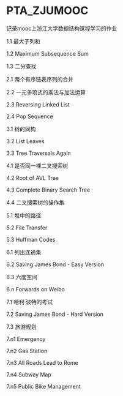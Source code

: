 # PTA_ZJUMOOC

记录mooc上浙江大学数据结构课程学习的作业



1.1 最大子列和

1.2 Maximum Subsequence Sum

1.3 二分查找

2.1 两个有序链表序列的合并

2.2 一元多项式的乘法与加法运算

2.3 Reversing Linked List 

2.4 Pop Sequence

3.1 树的同构

3.2 List Leaves

3.3 Tree Traversals Again

4.1 是否同一棵二叉搜索树 

4.2 Root of AVL Tree 

4.3 Complete Binary Search Tree  

4.4 二叉搜索树的操作集 

5.1 堆中的路径 

5.2 File Transfer

5.3 Huffman Codes

6.1 列出连通集

6.2 Saving James Bond - Easy Version

6.3 六度空间 

6.n Forwards on Weibo

7.1 哈利·波特的考试 

7.2 Saving James Bond - Hard Version

7.3 旅游规划 

7.n1 Emergency

7.n2 Gas Station

7.n3 All Roads Lead to Rome 

7.n4 Subway Map

7.n5 Public Bike Management 
